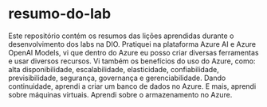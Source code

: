 # resumo-do-lab
Este repositório contém os resumos das lições aprendidas durante o desenvolvimento dos labs na DIO.
Pratiquei na plataforma Azure AI e Azure OpenAI Models, vi que dentro do Azure eu posso criar diversas ferramentas e usar diversos recursos.
Vi também os benefícios do uso do Azure, como: alta disponibilidade, escalabilidade, elasticidade, confiabilidade, previsibilidade, segurança,
governança e gerenciabilidade. Dando continuidade, aprendi a criar um banco de dados no Azure. E mais, aprendi sobre máquinas virtuais. Aprendi 
sobre o armazenamento no Azure.
